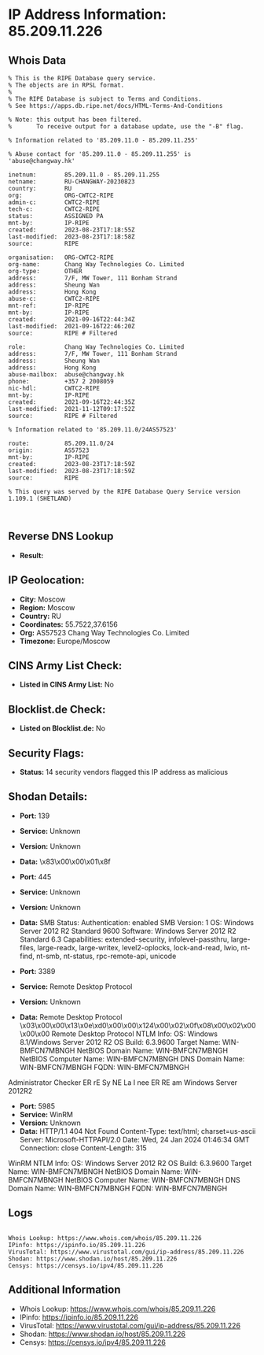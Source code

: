# IP Address Information: 85.209.11.226

## Whois Data
```
% This is the RIPE Database query service.
% The objects are in RPSL format.
%
% The RIPE Database is subject to Terms and Conditions.
% See https://apps.db.ripe.net/docs/HTML-Terms-And-Conditions

% Note: this output has been filtered.
%       To receive output for a database update, use the "-B" flag.

% Information related to '85.209.11.0 - 85.209.11.255'

% Abuse contact for '85.209.11.0 - 85.209.11.255' is 'abuse@changway.hk'

inetnum:        85.209.11.0 - 85.209.11.255
netname:        RU-CHANGWAY-20230823
country:        RU
org:            ORG-CWTC2-RIPE
admin-c:        CWTC2-RIPE
tech-c:         CWTC2-RIPE
status:         ASSIGNED PA
mnt-by:         IP-RIPE
created:        2023-08-23T17:18:55Z
last-modified:  2023-08-23T17:18:58Z
source:         RIPE

organisation:   ORG-CWTC2-RIPE
org-name:       Chang Way Technologies Co. Limited
org-type:       OTHER
address:        7/F, MW Tower, 111 Bonham Strand
address:        Sheung Wan
address:        Hong Kong
abuse-c:        CWTC2-RIPE
mnt-ref:        IP-RIPE
mnt-by:         IP-RIPE
created:        2021-09-16T22:44:34Z
last-modified:  2021-09-16T22:46:20Z
source:         RIPE # Filtered

role:           Chang Way Technologies Co. Limited
address:        7/F, MW Tower, 111 Bonham Strand
address:        Sheung Wan
address:        Hong Kong
abuse-mailbox:  abuse@changway.hk
phone:          +357 2 2008059
nic-hdl:        CWTC2-RIPE
mnt-by:         IP-RIPE
created:        2021-09-16T22:44:35Z
last-modified:  2021-11-12T09:17:52Z
source:         RIPE # Filtered

% Information related to '85.209.11.0/24AS57523'

route:          85.209.11.0/24
origin:         AS57523
mnt-by:         IP-RIPE
created:        2023-08-23T17:18:59Z
last-modified:  2023-08-23T17:18:59Z
source:         RIPE

% This query was served by the RIPE Database Query Service version 1.109.1 (SHETLAND)



```
## Reverse DNS Lookup
- **Result:** 

## IP Geolocation:
- **City:** Moscow
- **Region:** Moscow
- **Country:** RU
- **Coordinates:** 55.7522,37.6156
- **Org:** AS57523 Chang Way Technologies Co. Limited
- **Timezone:** Europe/Moscow

## CINS Army List Check:
- **Listed in CINS Army List:** 
No

## Blocklist.de Check:
- **Listed on Blocklist.de:** 
No

## Security Flags:
- **Status:** 14 security vendors flagged this IP address as malicious

## Shodan Details:
- **Port:** 139
- **Service:** Unknown
- **Version:** Unknown
- **Data:** \x83\x00\x00\x01\x8f

- **Port:** 445
- **Service:** Unknown
- **Version:** Unknown
- **Data:** SMB Status:
  Authentication: enabled
  SMB Version: 1
  OS: Windows Server 2012 R2 Standard 9600
  Software: Windows Server 2012 R2 Standard 6.3
  Capabilities: extended-security, infolevel-passthru, large-files, large-readx, large-writex, level2-oplocks, lock-and-read, lwio, nt-find, nt-smb, nt-status, rpc-remote-api, unicode

- **Port:** 3389
- **Service:** Remote Desktop Protocol
- **Version:** Unknown
- **Data:** Remote Desktop Protocol
\x03\x00\x00\x13\x0e\xd0\x00\x00\x124\x00\x02\x0f\x08\x00\x02\x00\x00\x00
Remote Desktop Protocol NTLM Info:
  OS: Windows 8.1/Windows Server 2012 R2
  OS Build: 6.3.9600
  Target Name: WIN-BMFCN7MBNGH
  NetBIOS Domain Name: WIN-BMFCN7MBNGH
  NetBIOS Computer Name: WIN-BMFCN7MBNGH
  DNS Domain Name: WIN-BMFCN7MBNGH
  FQDN: WIN-BMFCN7MBNGH

Administrator Checker
ER rE Sy NE La I nee ER RE
am Windows Server 2012R2

- **Port:** 5985
- **Service:** WinRM
- **Version:** Unknown
- **Data:** HTTP/1.1 404 Not Found
Content-Type: text/html; charset=us-ascii
Server: Microsoft-HTTPAPI/2.0
Date: Wed, 24 Jan 2024 01:46:34 GMT
Connection: close
Content-Length: 315


WinRM NTLM Info:
  OS: Windows Server 2012 R2
  OS Build: 6.3.9600
  Target Name: WIN-BMFCN7MBNGH
  NetBIOS Domain Name: WIN-BMFCN7MBNGH
  NetBIOS Computer Name: WIN-BMFCN7MBNGH
  DNS Domain Name: WIN-BMFCN7MBNGH
  FQDN: WIN-BMFCN7MBNGH


## Logs
```

Whois Lookup: https://www.whois.com/whois/85.209.11.226
IPinfo: https://ipinfo.io/85.209.11.226
VirusTotal: https://www.virustotal.com/gui/ip-address/85.209.11.226
Shodan: https://www.shodan.io/host/85.209.11.226
Censys: https://censys.io/ipv4/85.209.11.226

```
## Additional Information
- Whois Lookup: https://www.whois.com/whois/85.209.11.226
- IPinfo: https://ipinfo.io/85.209.11.226
- VirusTotal: https://www.virustotal.com/gui/ip-address/85.209.11.226
- Shodan: https://www.shodan.io/host/85.209.11.226
- Censys: https://censys.io/ipv4/85.209.11.226

